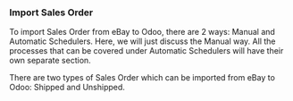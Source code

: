 ### Import Sales Order

To import Sales Order from eBay to Odoo, there are 2 ways: Manual and Automatic Schedulers. Here, we will just discuss the Manual way. All the processes that can be covered under Automatic Schedulers will have their own separate section.


There are two types of Sales Order which can be imported from eBay to Odoo: Shipped and Unshipped.


